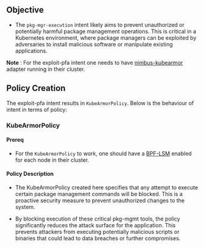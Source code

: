 ## Objective

- The `pkg-mgr-execution` intent likely aims to prevent unauthorized or potentially harmful package management operations. This is critical in a Kubernetes environment, where package managers can be exploited by adversaries to install malicious software or manipulate existing applications.

**Note** : For the exploit-pfa intent one needs to have  [nimbus-kubearmor](../../deployments/nimbus-kubearmor/Readme.md) adapter running in their cluster.

## Policy Creation

The exploit-pfa intent results in `KubeArmorPolicy`. Below is the behaviour of intent in terms of policy: 

### KubeArmorPolicy

#### Prereq

- For the `KubeArmorPolicy` to work, one should have a [BPF-LSM](https://github.com/kubearmor/KubeArmor/blob/main/getting-started/FAQ.md#checking-and-enabling-support-for-bpf-lsm) enabled for each node in their cluster.

#### Policy Description

- The KubeArmorPolicy created here specifies that any attempt to execute certain package management commands will be blocked. This is a proactive security measure to prevent unauthorized changes to the system.

- By blocking execution of these critical pkg-mgmt tools, the policy significantly reduces the attack surface for the application. This prevents attackers from executing potentially malicious scripts or binaries that could lead to data breaches or further compromises.

